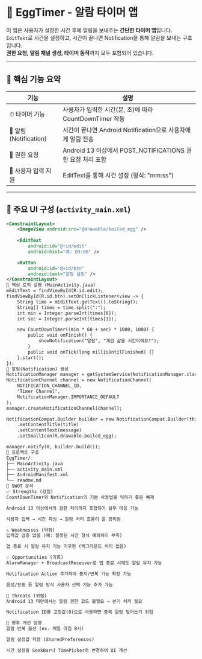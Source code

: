 # 🥚 EggTimer - 알람 타이머 앱

이 앱은 사용자가 설정한 시간 후에 알림을 보내주는 **간단한 타이머 앱**입니다.  
`EditText`로 시간을 설정하고, 시간이 끝나면 Notification을 통해 알람을 보내는 구조입니다.  
**권한 요청, 알림 채널 생성, 타이머 동작**까지 모두 포함되어 있습니다.

---

## 🧩 핵심 기능 요약

| 기능                       | 설명                                                                 |
|----------------------------|----------------------------------------------------------------------|
| ⏱ 타이머 기능              | 사용자가 입력한 시간(분, 초)에 따라 CountDownTimer 작동               |
| 🔔 알림(Notification)      | 시간이 끝나면 Android Notification으로 사용자에게 알림 전송           |
| 📄 권한 요청               | Android 13 이상에서 POST_NOTIFICATIONS 권한 요청 처리 포함            |
| 👀 사용자 입력 지원        | EditText를 통해 시간 설정 (형식: "mm:ss")                              |

---

## 📱 주요 UI 구성 (`activity_main.xml`)

```xml
<ConstraintLayout>
    <ImageView android:src="@drawable/boiled_egg" />
    
    <EditText
        android:id="@+id/edit"
        android:hint="예: 03:00" />

    <Button
        android:id="@+id/btn"
        android:text="알람 설정" />
</ConstraintLayout>
🔧 핵심 로직 설명 (MainActivity.java)
mEditText = findViewById(R.id.edit);
findViewById(R.id.btn).setOnClickListener(view -> {
    String time = mEditText.getText().toString();
    String[] times = time.split(":");
    int min = Integer.parseInt(times[0]);
    int sec = Integer.parseInt(times[1]);

    new CountDownTimer((min * 60 + sec) * 1000, 1000) {
        public void onFinish() {
            showNotification("알람", "계란 삶을 시간이에요!");
        }
        public void onTick(long millisUntilFinished) {}
    }.start();
});
🔔 알림(Notification) 생성
NotificationManager manager = getSystemService(NotificationManager.class);
NotificationChannel channel = new NotificationChannel(
    NOTIFICATION_CHANNEL_ID,
    "Timer Channel",
    NotificationManager.IMPORTANCE_DEFAULT
);
manager.createNotificationChannel(channel);

NotificationCompat.Builder builder = new NotificationCompat.Builder(this, NOTIFICATION_CHANNEL_ID)
    .setContentTitle(title)
    .setContentText(message)
    .setSmallIcon(R.drawable.boiled_egg);

manager.notify(0, builder.build());
📁 프로젝트 구조
EggTimer/
├── MainActivity.java
├── activity_main.xml
├── AndroidManifest.xml
└── readme.md
🧠 SWOT 분석
✅ Strengths (강점)
CountDownTimer와 Notification의 기본 사용법을 익히기 좋은 예제

Android 13 이상에서의 권한 처리까지 포함되어 실무 대응 가능

사용자 입력 → 시간 파싱 → 알람 처리 흐름이 잘 정리됨

⚠️ Weaknesses (약점)
입력값 검증 없음 (예: 잘못된 시간 형식 예외처리 부족)

앱 종료 시 알람 유지 기능 미구현 (백그라운드 처리 없음)

💡 Opportunities (기회)
AlarmManager + BroadcastReceiver로 앱 종료 시에도 알람 유지 가능

Notification Action 추가하여 중지/반복 기능 확장 가능

음성/진동 등 알림 방식 사용자 선택 기능 추가 가능

🚫 Threats (위협)
Android 13 미만에서는 알림 권한 코드 불필요 → 분기 처리 필요

Notification ID를 고정값(0)으로 사용하면 중복 알림 덮어쓰기 위험

🌱 향후 개선 방향
알람 반복 옵션 (ex. 매일 아침 8시)

알림 설정값 저장 (SharedPreferences)

시간 설정을 SeekBar나 TimePicker로 변경하여 UI 개선


